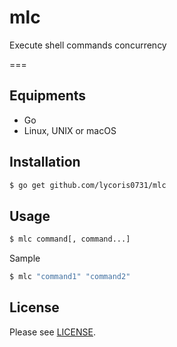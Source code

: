 # mlc
Execute shell commands concurrency

===

## Equipments
- Go
- Linux, UNIX or macOS

## Installation
``` sh
$ go get github.com/lycoris0731/mlc
```

## Usage
``` sh
$ mlc command[, command...]
```

Sample  
``` sh
$ mlc "command1" "command2"
```

## License
Please see [LICENSE](./LICENSE).
